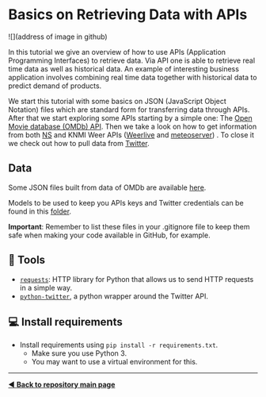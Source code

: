 # Basics on Retrieving Data with APIs

![](address of image in github)

In this tutorial we give an overview of how to use APIs (Application Programming Interfaces) to retrieve data. Via API one is able to 
retrieve real time data as well as historical data. An example of interesting business application involves combining real time data 
together with historical data to predict  demand of products.

We start this tutorial with some basics on JSON (JavaScript Object Notation) files which are standard form for transferring data through 
APIs. After that we start exploring some APIs starting by a simple one: The [Open Movie database (OMDb) API]( http://www.omdbapi.com/). 
Then we take a look on how to get information from both [NS]( https://apiportal.ns.nl/) and KNMI Weer APIs ([Weerlive]( https://weerlive.nl/delen.php) and [meteoserver]( https://meteoserver.nl/)) . To close it we check out how to pull data 
from [Twitter]( https://twitter.com/home?lang=en).

## Data

Some JSON files built from data of OMDb are available [here](https://github.com/MKB-Datalab/retrieving-data-with-apis/tree/master/data/processed).

Models to be used to keep you APIs keys and Twitter credentials can be found in this [folder](https://github.com/MKB-Datalab/retrieving-data-with-apis/tree/master/notebooks). 

**Important**: Remember to list these files in your .gitignore file to keep them safe when making your code available in GitHub, for example.

## :wrench: Tools

* [`requests`](https://requests.readthedocs.io/en/master/): HTTP library for Python that allows us to send HTTP requests in a simple way.
* [`python-twitter`](https://python-twitter.readthedocs.io/en/latest/index.html), a python wrapper around the Twitter API.

## :computer: Install requirements
* Install requirements using `pip install -r requirements.txt`.
  * Make sure you use Python 3.
  * You may want to use a virtual environment for this.

-------------------------------------
[:arrow_backward: **Back to repository main page**](https://github.com/dpbac/test_mkb_knowledge_repo)